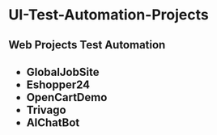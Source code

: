 # UI-Test-Automation-Projects
<h2>Web Projects Test Automation<h2>
<ul>
<li>GlobalJobSite</li>
<li>Eshopper24</li>
<li>OpenCartDemo</li>
<li>Trivago</li>
<li>AIChatBot</li>
</ul>
